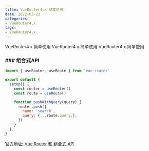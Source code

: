 ```yaml
---
title: VueRouter4.x 基本使用
date: 2022-03-23
categories: 
- VueRouter4.x
tags:
- VueRouter4.x
---
```

VueRouter4.x 简单使用
VueRouter4.x 简单使用
VueRouter4.x 简单使用

<!-- more -->

### ### 组合式API

```javascript
import { useRouter, useRoute } from 'vue-router'

export default {
  setup() {
    const router = useRouter()
    const route = useRoute()

    function pushWithQuery(query) {
      router.push({
        name: 'search',
        query: {...route.query,},
      })
    }
  },
}

```



[官方地址: Vue Router 和 组合式 API](https://router.vuejs.org/zh/guide/advanced/composition-api.html)











